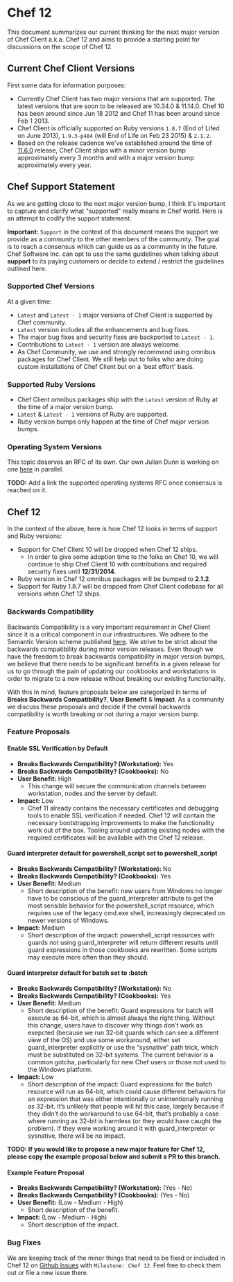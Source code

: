 # Chef 12

This document summarizes our current thinking for the next major version of Chef Client a.k.a. Chef 12 and aims to provide a starting point for discussions on the scope of Chef 12.


## Current Chef Client Versions

First some data for information purposes:

* Currently Chef Client has two major versions that are supported. The latest versions that are soon to be released are 10.34.0 & 11.14.0. Chef 10 has been around since Jun 18 2012 and Chef 11 has been around since Feb 1 2013.
* Chef Client is officially supported on Ruby versions `1.8.7` (End of Lifed on June  2013), `1.9.3-p484` (will End of Life on Feb 23 2015) & `2.1.2`.
* Based on the release cadence we've established around the time of [11.6.0](http://www.getchef.com/blog/2013/07/23/chef-client-11-6-0-ohai-6-18-0-and-more/) release, Chef Client ships with a minor version bump approximately every 3 months and with a major version bump approximately every year.

## Chef Support Statement

As we are getting close to the next major version bump, I think it's important to capture and clarify what "supported" really means in Chef world. Here is an attempt to codify the support statement.

**Important:** `Support` in the context of this document means the support we provide as a community to the other members of the community. The goal is to reach a consensus which can guide us as a community in the future. Chef Software Inc. can opt to use the same guidelines when talking about **support** to its paying customers or decide to extend / restrict the guidelines outlined here.

### Supported Chef Versions

At a given time:

* `Latest` and `Latest - 1` major versions of Chef Client is supported by Chef community.
* `Latest` version includes all the enhancements and bug fixes.
* The major bug fixes and security fixes are backported to `Latest - 1`.
* Contributions to `Latest - 1` version are always welcome.
* As Chef Community, we use and strongly recommend using omnibus packages for Chef Client. We still help out to folks who are doing custom installations of Chef Client but on a 'best effort' basis.

### Supported Ruby Versions

* Chef Client omnibus packages ship with the `Latest` version of Ruby at the time of a major version bump.
* `Latest` & `Latest - 1` versions of Ruby are supported.
* Ruby version bumps only happen at the time of Chef major version bumps.

### Operating System Versions

This topic deserves an RFC of its own. Our own Julian Dunn is working on one [here](https://github.com/opscode/chef-rfc/pull/21) in parallel.

**TODO:** Add a link the supported operating systems RFC once consensus is reached on it.

## Chef 12

In the context of the above, here is how Chef 12 looks in terms of support and Ruby versions:

* Support for Chef Client 10 will be dropped when Chef 12 ships.
  * In order to give some adoption time to the folks on Chef 10, we will continue to ship Chef Client 10 with contributions and required security fixes until **12/31/2014**.
* Ruby version in Chef 12 omnibus packages will be bumped to **2.1.2**.
* Support for Ruby 1.8.7 will be dropped from Chef Client codebase for all versions when Chef 12 ships.

### Backwards Compatibility

Backwards Compatibility is a very important requirement in Chef Client since it is a critical component in our infrastructures. We adhere to the Semantic Version scheme published [here](http://semver.org/). We strive to be strict about the backwards compatibility during minor version releases. Even though we have the freedom to break backwards compatibility in major version bumps, we believe that there needs to be significant benefits in a given release for us to go through the pain of updating our cookbooks and workstations in order to migrate to a new release without breaking our existing functionality.

With this in mind, feature proposals below are categorized in terms of **Breaks Backwards Compatibility?**, **User Benefit** & **Impact**. As a community we discuss these proposals and decide if the overall backwards compatibility is worth breaking or not during a major version bump.

### Feature Proposals

#### Enable SSL Verification by Default
* **Breaks Backwards Compatibility? (Workstation):** Yes
* **Breaks Backwards Compatibility? (Cookbooks):**   No
* **User Benefit:** High
  * This change will secure the communication channels between workstation, nodes and the server by default.
* **Impact:** Low
  * Chef 11 already contains the necessary certificates and debugging tools to enable SSL verification if needed. Chef 12 will contain the necessary bootstrapping improvements to make the functionality work out of the box. Tooling around updating existing nodes with the required certificates will be available with the Chef 12 release.

#### Guard interpreter default for powershell_script set to powershell_script
* **Breaks Backwards Compatibility? (Workstation):** No
* **Breaks Backwards Compatibility? (Cookbooks):**  Yes
* **User Benefit:** Medium
  * Short description of the benefit: new users from Windows no longer have to be conscious of the guard_interpreter attribute to get the most sensible behavior for the powershell_script resource, which requires use of the legacy cmd.exe shell, increasingly deprecated on newer versions of Windows.
* **Impact:** Medium
  * Short description of the impact: powershell_script resources with guards not using guard_interpreter will return different results until guard expressions in those cookbooks are rewritten. Some scripts may execute more often than they should.

#### Guard interpreter default for batch set to :batch
* **Breaks Backwards Compatibility? (Workstation):** No
* **Breaks Backwards Compatibility? (Cookbooks):**  Yes
* **User Benefit:** Medium
  * Short description of the benefit: Guard expressions for batch will execute as 64-bit, which is almost always the right thing. Without this change, users have to discover why things don’t work as exepcted (because we run 32-bit guards which can see a different view of the OS) and use some workaround, either set guard_interpreter explicitly or use the “sysnative” path trick, which must be substituted on 32-bit systems. The current behavior is a common gotcha, particularly for new Chef users or those not used to the Windows platform.
* **Impact:** Low
  * Short description of the impact: Guard expressions for the batch resource will run as 64-bit, which could cause different behaviors for an expression that was either intentionally or unintentionally running as 32-bit. It’s unlikely that people will hit this case, largely because if they didn’t do the workaround to use 64-bit, that’s probably a case where running as 32-bit is harmless (or they would have caught the problem). If they were working around it with guard_interpreter or sysnative, there will be no impact.


**TODO: If you would like to propose a new major feature for Chef 12, please copy the example proposal below and submit a PR to this branch.**

#### Example Feature Proposal
* **Breaks Backwards Compatibility? (Workstation):** (Yes - No)
* **Breaks Backwards Compatibility? (Cookbooks):**   (Yes - No)
* **User Benefit:** (Low - Medium - High)
  * Short description of the benefit.
* **Impact:** (Low - Medium - High)
  * Short description of the impact.

### Bug Fixes

We are keeping track of the minor things that need to be fixed or included in Chef 12 on [Github Issues](https://github.com/opscode/chef/issues) with `Milestone: Chef 12`. Feel free to check them out or file a new issue there.
